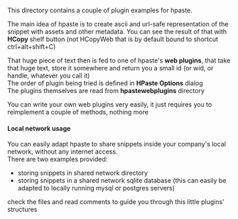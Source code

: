 This directory contains a couple of plugin examples for hpaste.

The main idea of hpaste is to create ascii and url-safe representation of the snippet with assets and other metadata. You can see the result of that with **HCopy**
shelf button (not HCopyWeb that is by default bound to shortcut ctrl+alt+shift+C)

That huge piece of text then is fed to one of hpaste's **web plugins**, that take that huge text, store it somewhere and return you a small id (or wid, or handle, whatever you call it)  
The order of plugin being tried is defined in **HPaste Options** dialog  
The plugins themselves are read from **hpastewebplugins** directory

You can write your own web plugins very easily, it just requires you to reimplement a couple of methods, nothing more

#### Local network usage
You can easily adapt hpaste to share snippets inside your company's local network, without any internet access.  
There are two examples provided: 
- storing snippets in shared network directory
- storing snippets in a shared network sqlite database (this can easily be adapted to locally running mysql or postgres servers)

check the files and read comments to guide you through this little plugins' structures
